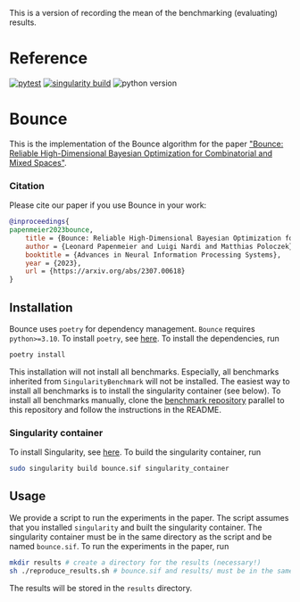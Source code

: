 This is a version of recording the mean of the benchmarking (evaluating) results.


# Reference
[![pytest](https://github.com/LeoIV/bounce/actions/workflows/pytest.yml/badge.svg)](https://github.com/LeoIV/bounce/actions/workflows/pytest.yml)
[![singularity build](https://github.com/LeoIV/bounce/actions/workflows/singularity.yml/badge.svg)](https://github.com/LeoIV/bounce/actions/workflows/singularity.yml)
![python version](https://img.shields.io/badge/python-3.10%20%7C%203.11-blue)

# Bounce

This is the implementation of the Bounce algorithm for the paper ["Bounce: Reliable High-Dimensional Bayesian Optimization for
Combinatorial and Mixed Spaces"](https://arxiv.org/abs/2307.00618).

### Citation

Please cite our paper if you use Bounce in your work:
```bibtex
@inproceedings{
papenmeier2023bounce,
    title = {Bounce: Reliable High-Dimensional Bayesian Optimization for Combinatorial and Mixed Spaces},
    author = {Leonard Papenmeier and Luigi Nardi and Matthias Poloczek},
    booktitle = {Advances in Neural Information Processing Systems},
    year = {2023},
    url = {https://arxiv.org/abs/2307.00618}
}
```

## Installation

Bounce uses `poetry` for dependency management.
`Bounce` requires `python>=3.10`. To install `poetry`, see [here](https://python-poetry.org/docs/#installation).
To install the dependencies, run

```bash
poetry install
```

This installation will not install all benchmarks.
Especially, all benchmarks inherited from `SingularityBenchmark` will not be installed.
The easiest way to install all benchmarks is to install the singularity container (see below).
To install all benchmarks manually, clone the [benchmark repository](https://github.com/LeoIV/BenchSuite) parallel to
this repository and follow the instructions in the README.

### Singularity container

To install Singularity,
see [here](https://docs.sylabs.io/guides/latest/user-guide/quick_start.html#quick-installation-steps).
To build the singularity container, run

```bash
sudo singularity build bounce.sif singularity_container
```

## Usage

We provide a script to run the experiments in the paper.
The script assumes that you installed `singularity` and built the singularity container.
The singularity container must be in the same directory as the script and be named `bounce.sif`.
To run the experiments in the paper, run

```bash
mkdir results # create a directory for the results (necessary!)
sh ./reproduce_results.sh # bounce.sif and results/ must be in the same directory
```

The results will be stored in the `results` directory.
